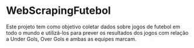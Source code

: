 # WebScrapingFutebol
Este projeto tem como objetivo coletar dados sobre jogos de futebol em todo o mundo e utilizá-los para prever os resultados dos jogos com relação a Under Gols, Over Gols e ambas as equipes marcam.

